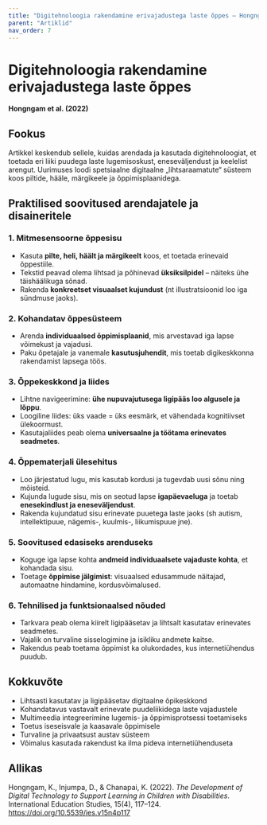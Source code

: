 ```yaml
---
title: "Digitehnoloogia rakendamine erivajadustega laste õppes – Hongngam et al (2022)"
parent: "Artiklid"
nav_order: 7
---
```


# Digitehnoloogia rakendamine erivajadustega laste õppes  
**Hongngam et al. (2022)**

## Fookus

Artikkel keskendub sellele, kuidas arendada ja kasutada digitehnoloogiat, et toetada eri liiki puudega laste lugemisoskust, eneseväljendust ja keelelist arengut. Uurimuses loodi spetsiaalne digitaalne „lihtsaraamatute“ süsteem koos piltide, hääle, märgikeele ja õppimisplaanidega.

## Praktilised soovitused arendajatele ja disaineritele

### 1. Mitmesensoorne õppesisu

- Kasuta **pilte, heli, häält ja märgikeelt** koos, et toetada erinevaid õppestiile.
- Tekstid peavad olema lihtsad ja põhinevad **üksiksilpidel** – näiteks ühe täishäälikuga sõnad.
- Rakenda **konkreetset visuaalset kujundust** (nt illustratsioonid loo iga sündmuse jaoks).

### 2. Kohandatav õppesüsteem

- Arenda **individuaalsed õppimisplaanid**, mis arvestavad iga lapse võimekust ja vajadusi.
- Paku õpetajale ja vanemale **kasutusjuhendit**, mis toetab digikeskkonna rakendamist lapsega töös.

### 3. Õppekeskkond ja liides

- Lihtne navigeerimine: **ühe nupuvajutusega ligipääs loo algusele ja lõppu**.
- Loogiline liides: üks vaade = üks eesmärk, et vähendada kognitiivset ülekoormust.
- Kasutajaliides peab olema **universaalne ja töötama erinevates seadmetes**.

### 4. Õppematerjali ülesehitus

- Loo järjestatud lugu, mis kasutab kordusi ja tugevdab uusi sõnu ning mõisteid.
- Kujunda lugude sisu, mis on seotud lapse **igapäevaeluga** ja toetab **enesekindlust ja eneseväljendust**.
- Rakenda kujundatud sisu erinevate puuetega laste jaoks (sh autism, intellektipuue, nägemis-, kuulmis-, liikumispuue jne).

### 5. Soovitused edasiseks arenduseks

- Koguge iga lapse kohta **andmeid individuaalsete vajaduste kohta**, et kohandada sisu.
- Toetage **õppimise jälgimist**: visuaalsed edusammude näitajad, automaatne hindamine, kordusvõimalused.

### 6. Tehnilised ja funktsionaalsed nõuded
- Tarkvara peab olema kiirelt ligipääsetav ja lihtsalt kasutatav erinevates seadmetes.
- Vajalik on turvaline sisselogimine ja isikliku andmete kaitse.
- Rakendus peab toetama õppimist ka olukordades, kus internetiühendus puudub.

## Kokkuvõte

- Lihtsasti kasutatav ja ligipääsetav digitaalne õpikeskkond
- Kohandatavus vastavalt erinevate puudeliikidega laste vajadustele
- Multimeedia integreerimine lugemis- ja õppimisprotsessi toetamiseks
- Toetus iseseisvale ja kaasavale õppimisele
- Turvaline ja privaatsust austav süsteem
- Võimalus kasutada rakendust ka ilma pideva internetiühenduseta

## Allikas

Hongngam, K., Injumpa, D., & Chanapai, K. (2022). *The Development of Digital Technology to Support Learning in Children with Disabilities*. International Education Studies, 15(4), 117–124. https://doi.org/10.5539/ies.v15n4p117
